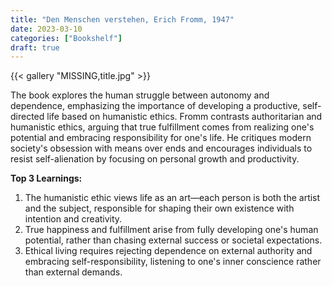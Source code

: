 ```yaml
---
title: "Den Menschen verstehen, Erich Fromm, 1947"
date: 2023-03-10
categories: ["Bookshelf"]
draft: true
---
```


{{< gallery "MISSING,title.jpg" >}}

The book explores the human struggle between autonomy and dependence, emphasizing the importance of developing a productive, self-directed life based on humanistic ethics. Fromm contrasts authoritarian and humanistic ethics, arguing that true fulfillment comes from realizing one's potential and embracing responsibility for one's life. He critiques modern society's obsession with means over ends and encourages individuals to resist self-alienation by focusing on personal growth and productivity.

**Top 3 Learnings:**

1. The humanistic ethic views life as an art—each person is both the artist and the subject, responsible for shaping their own existence with intention and creativity.
2. True happiness and fulfillment arise from fully developing one's human potential, rather than chasing external success or societal expectations.
3. Ethical living requires rejecting dependence on external authority and embracing self-responsibility, listening to one's inner conscience rather than external demands.
